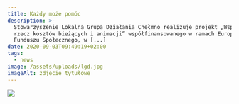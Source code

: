 ```yaml
---
title: Każdy może pomóc
description: >-
  Stowarzyszenie Lokalna Grupa Działania Chełmno realizuje projekt „Wsparcie na
  rzecz kosztów bieżących i animacji” współfinansowanego w ramach Europejskiego
  Funduszu Społecznego, w [...]
date: 2020-09-03T09:49:19+02:00
tags:
  - news
image: /assets/uploads/lgd.jpg
imageAlt: zdjęcie tytułowe
---
```

![](/assets/uploads/wsparcie_kasia_lgd-świecie-714x1024.jpg)
